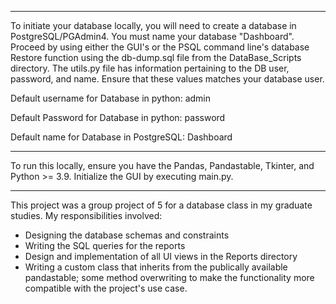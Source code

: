-----
To initiate your database locally, you will need to create a database in PostgreSQL/PGAdmin4. You must name your database "Dashboard". Proceed by using either the GUI's or the PSQL command line's database Restore function using the db-dump.sql file from the DataBase_Scripts directory. The utils.py file has information pertaining to the DB user, password, and name. Ensure that these values matches your database user.

Default username for Database in python: admin

Default Password for Database in python: password

Default name for Database in PostgreSQL: Dashboard

-----

To run this locally, ensure you have the Pandas, Pandastable, Tkinter, and Python >= 3.9. Initialize the GUI by executing main.py.

----

This project was a group project of 5 for a database class in my graduate studies. My responsibilities involved:
* Designing the database schemas and constraints
* Writing the SQL queries for the reports 
* Design and implementation of all UI views in the Reports directory
* Writing a custom class that inherits from the publically available pandastable; some method overwriting to make the functionality more compatible with the project's use case.
